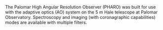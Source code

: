 The Palomar High Angular Resolution Observer (PHARO) was built for use with the
adaptive optics (AO) system on the 5 m Hale telescope at Palomar Observatory. 
Spectroscopy and imaging (with coronagraphic capabilities) modes are available with
multiple filters.